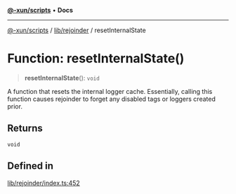 [**@-xun/scripts**](../../../README.md) • **Docs**

***

[@-xun/scripts](../../../README.md) / [lib/rejoinder](../README.md) / resetInternalState

# Function: resetInternalState()

> **resetInternalState**(): `void`

A function that resets the internal logger cache. Essentially, calling this
function causes rejoinder to forget any disabled tags or loggers created
prior.

## Returns

`void`

## Defined in

[lib/rejoinder/index.ts:452](https://github.com/Xunnamius/xscripts/blob/ea7b98342d9aa37d18f7398603d7c15f580a5312/lib/rejoinder/index.ts#L452)
